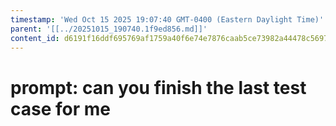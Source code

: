```yaml
---
timestamp: 'Wed Oct 15 2025 19:07:40 GMT-0400 (Eastern Daylight Time)'
parent: '[[../20251015_190740.1f9ed856.md]]'
content_id: d6191f16ddf695769af1759a40f6e74e7876caab5ce73982a44478c56971d617
---
```


# prompt: can you finish the last test case for me
